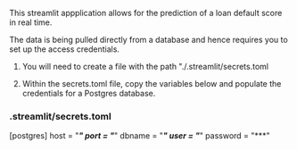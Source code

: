 This streamlit appplication allows for the prediction of a loan default score in real time.

The data is being pulled directly from a database and hence requires you to set up the access credentials.

1. You will need to create a file with the path "./.streamlit/secrets.toml

2. Within the secrets.toml file, copy the variables below and populate the credentials for a Postgres database.

### .streamlit/secrets.toml
[postgres]
host = "***"
port = "***"
dbname = "***"
user = "***"
password = "***"